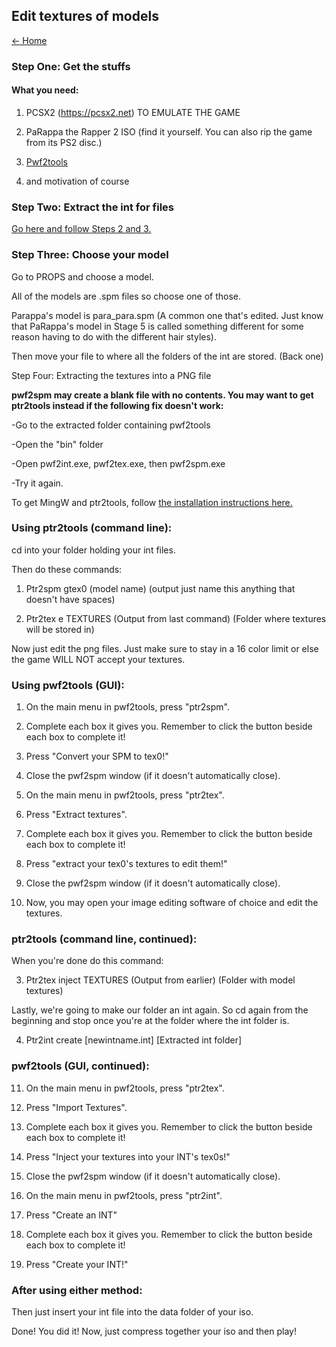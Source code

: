 ## Edit textures of models

[← Home](https://ptrguide.github.io)

### Step One: Get the stuffs

#### What you need:

1. PCSX2 (https://pcsx2.net) TO EMULATE THE GAME

2. PaRappa the Rapper 2 ISO (find it yourself. You can also rip the game from its PS2 disc.)

3. [Pwf2tools](https://cdn.discordapp.com/attachments/302537923910303744/661723180909723696/pwf2tools-vX-distrib1.zip)

4. and motivation of course
 
### Step Two: Extract the int for files

[Go here and follow Steps 2 and 3.](https://ptrguide.github.io/easy-custom-files-into-int-files)
 
### Step Three: Choose your model

Go to PROPS and choose a model.

All of the models are .spm files so choose one of those.

Parappa's model is para_para.spm (A common one that's edited.  Just know that PaRappa's model in Stage 5 is called something different 
for some reason having to do with the different hair styles).

Then move your file to where all the folders of the int are stored. (Back one)
 
Step Four: Extracting the textures into a PNG file

**pwf2spm may create a blank file with no contents. You may want to get ptr2tools instead if the following fix doesn't work:**

-Go to the extracted folder containing pwf2tools

-Open the "bin" folder

-Open pwf2int.exe, pwf2tex.exe, then pwf2spm.exe

-Try it again.

To get MingW and ptr2tools, follow [the installation instructions here.](https://mgrich.github.io/html/ptr2tools)

### Using ptr2tools (command line):

cd into your folder holding your int files.

Then do these commands:

1. Ptr2spm gtex0 (model name) (output just name this anything that doesn't have spaces)

2. Ptr2tex e TEXTURES (Output from last command) (Folder where textures will be stored in)

Now just edit the png files.  Just make sure to stay in a 16 color limit or else the game WILL NOT accept your textures.

### Using pwf2tools (GUI):

1. On the main menu in pwf2tools, press "ptr2spm".

2. Complete each box it gives you. Remember to click the button beside each box to complete it!

3. Press "Convert your SPM to tex0!"

4. Close the pwf2spm window (if it doesn't automatically close).

5. On the main menu in pwf2tools, press "ptr2tex".

6. Press "Extract textures".

7. Complete each box it gives you. Remember to click the button beside each box to complete it!

8. Press "extract your tex0's textures to edit them!"

9. Close the pwf2spm window (if it doesn't automatically close).

10. Now, you may open your image editing software of choice and edit the textures.

### ptr2tools (command line, continued):

When you're done do this command:

3. Ptr2tex inject TEXTURES (Output from earlier) (Folder with model textures)

Lastly, we're going to make our folder an int again.  So cd again from the beginning and stop once you're at the folder where the int folder is.

4. Ptr2int create [newintname.int] [Extracted int folder]

### pwf2tools (GUI, continued):

11. On the main menu in pwf2tools, press "ptr2tex".

12. Press "Import Textures".

13. Complete each box it gives you. Remember to click the button beside each box to complete it!

14. Press "Inject your textures into your INT's tex0s!"

15. Close the pwf2spm window (if it doesn't automatically close).

16. On the main menu in pwf2tools, press "ptr2int".

17. Press "Create an INT"

18. Complete each box it gives you. Remember to click the button beside each box to complete it!

19. Press "Create your INT!"

### After using either method: 

Then just insert your int file into the data folder of your iso.

Done! You did it! Now, just compress together your iso and then play!
